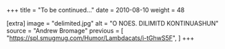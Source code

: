 +++
title = "To be continued..."
date = 2010-08-10
weight = 48

[extra]
image = "delimited.jpg"
alt = "O NOES. DILIMITD KONTINUASHUN"
source = "Andrew Bromage"
previous = [
  "https://spl.smugmug.com/Humor/Lambdacats/i-tGhwS5F",
]
+++
